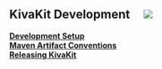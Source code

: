 ## KivaKit Development &nbsp; &nbsp; <img src="https://www.kivakit.org/images/toolbox-32.png" srcset="https://www.kivakit.org/images/toolbox-32-2x.png 2x"/>

[**Development Setup**](developer-setup.md)  
[**Maven Artifact Conventions**](maven-artifact-conventions.md)  
[**Releasing KivaKit**](releasing.md)  
